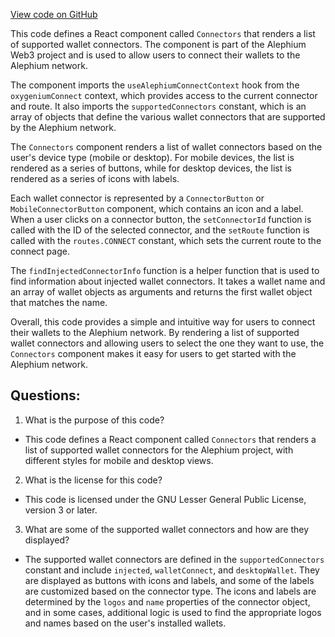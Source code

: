 [View code on GitHub](https://github.com/oxygenium/oxygenium-web3/packages/web3-react/src/components/Pages/Connectors/index.tsx)

This code defines a React component called `Connectors` that renders a list of supported wallet connectors. The component is part of the Alephium Web3 project and is used to allow users to connect their wallets to the Alephium network.

The component imports the `useAlephiumConnectContext` hook from the `oxygeniumConnect` context, which provides access to the current connector and route. It also imports the `supportedConnectors` constant, which is an array of objects that define the various wallet connectors that are supported by the Alephium network.

The `Connectors` component renders a list of wallet connectors based on the user's device type (mobile or desktop). For mobile devices, the list is rendered as a series of buttons, while for desktop devices, the list is rendered as a series of icons with labels.

Each wallet connector is represented by a `ConnectorButton` or `MobileConnectorButton` component, which contains an icon and a label. When a user clicks on a connector button, the `setConnectorId` function is called with the ID of the selected connector, and the `setRoute` function is called with the `routes.CONNECT` constant, which sets the current route to the connect page.

The `findInjectedConnectorInfo` function is a helper function that is used to find information about injected wallet connectors. It takes a wallet name and an array of wallet objects as arguments and returns the first wallet object that matches the name.

Overall, this code provides a simple and intuitive way for users to connect their wallets to the Alephium network. By rendering a list of supported wallet connectors and allowing users to select the one they want to use, the `Connectors` component makes it easy for users to get started with the Alephium network.
## Questions: 
 1. What is the purpose of this code?
- This code defines a React component called `Connectors` that renders a list of supported wallet connectors for the Alephium project, with different styles for mobile and desktop views.

2. What is the license for this code?
- This code is licensed under the GNU Lesser General Public License, version 3 or later.

3. What are some of the supported wallet connectors and how are they displayed?
- The supported wallet connectors are defined in the `supportedConnectors` constant and include `injected`, `walletConnect`, and `desktopWallet`. They are displayed as buttons with icons and labels, and some of the labels are customized based on the connector type. The icons and labels are determined by the `logos` and `name` properties of the connector object, and in some cases, additional logic is used to find the appropriate logos and names based on the user's installed wallets.